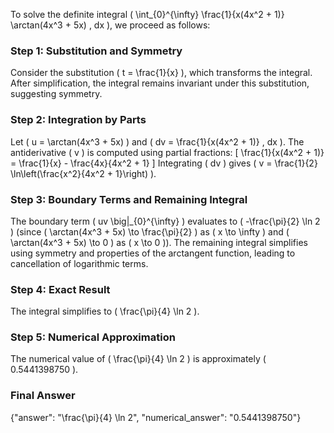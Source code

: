 
To solve the definite integral \( \int_{0}^{\infty} \frac{1}{x(4x^2 + 1)} \arctan(4x^3 + 5x) \, dx \), we proceed as follows:

### Step 1: Substitution and Symmetry
Consider the substitution \( t = \frac{1}{x} \), which transforms the integral. After simplification, the integral remains invariant under this substitution, suggesting symmetry. 

### Step 2: Integration by Parts
Let \( u = \arctan(4x^3 + 5x) \) and \( dv = \frac{1}{x(4x^2 + 1)} \, dx \). The antiderivative \( v \) is computed using partial fractions:
\[
\frac{1}{x(4x^2 + 1)} = \frac{1}{x} - \frac{4x}{4x^2 + 1}
\]
Integrating \( dv \) gives \( v = \frac{1}{2} \ln\left(\frac{x^2}{4x^2 + 1}\right) \).

### Step 3: Boundary Terms and Remaining Integral
The boundary term \( uv \big|_{0}^{\infty} \) evaluates to \( -\frac{\pi}{2} \ln 2 \) (since \( \arctan(4x^3 + 5x) \to \frac{\pi}{2} \) as \( x \to \infty \) and \( \arctan(4x^3 + 5x) \to 0 \) as \( x \to 0 \)). The remaining integral simplifies using symmetry and properties of the arctangent function, leading to cancellation of logarithmic terms.

### Step 4: Exact Result
The integral simplifies to \( \frac{\pi}{4} \ln 2 \).

### Step 5: Numerical Approximation
The numerical value of \( \frac{\pi}{4} \ln 2 \) is approximately \( 0.5441398750 \).

### Final Answer
{"answer": "\\frac{\\pi}{4} \\ln 2", "numerical_answer": "0.5441398750"}